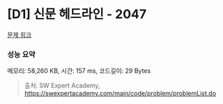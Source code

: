 # [D1] 신문 헤드라인 - 2047 

[문제 링크](https://swexpertacademy.com/main/code/problem/problemDetail.do?contestProbId=AV5QKsLaAy0DFAUq) 

### 성능 요약

메모리: 58,260 KB, 시간: 157 ms, 코드길이: 29 Bytes



> 출처: SW Expert Academy, https://swexpertacademy.com/main/code/problem/problemList.do